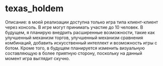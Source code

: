 # texas_holdem
Описание: в моей реализации доступна только игра типа клиент-клиент через консоль. В игре могут принимать участие до 10 человек. В будущем, я планирую внедрить расширенные возможности, такие как улучшенный механизм торгов, улучшенный механизм сравнения комбинаций, добавить искусственный интеллект и возможность игры с ботом.
Кроме того, в будущем планируется изменить визуальную составляющую в более приятную сторону, поскольку на данный момент игра выглядит скучно.

